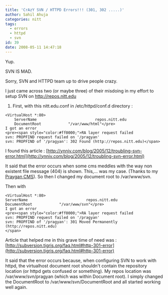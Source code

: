 ```yaml
---
title: 'CrAzY SVN / HTTPD Errors!!! (301, 302 .....)'
author: Sahil Ahuja
categories: nitt
tags:
  - errors
  - httpd
  - svn
id: 39
date: 2008-05-11 14:47:18
---
```


Yup.

SVN IS MAD.

Sorry, SVN and HTTPD team up to drive people crazy.

I just came across two (or maybe three) of their misdoing in my effort to setup SVN on http://repos.nitt.edu

1) First, with this nitt.edu.conf in /etc/httpd/conf.d directory :
```
<VirtualHost *:80>
    ServerName                          repos.nitt.edu
    DocumentRoot            "/var/www/html"</pre>
I got an error
<pre><span style="color:#ff0000;">RA layer request failed
svn: PROPFIND request failed on '/pragyan'
svn: PROPFIND of '/pragyan': 302 Found (http://repos.nitt.edu)</span>
```
I found this article : [http://ynniv.com/blog/2005/12/troubling-svn-error.html](http://ynniv.com/blog/2005/12/troubling-svn-error.html)

It said that the error occurs when some cms meddles with the way non existent file message (404) is shown. This,... was my case. (Thanks to my [Praygan CMS](http://pragyan.sf.net)). So then I changed my document root to /var/www/svn.

Then with
```
<VirtualHost *:80>
ServerName                          repos.nitt.edu
DocumentRoot            "/var/www/svn"</pre>
I got an error
<pre><span style="color:#ff0000;">RA layer request failed
svn: PROPFIND request failed on '/pragyan'
svn: PROPFIND of '/pragyan': 301 Moved Permanently (http://repos.nitt.edu)
</span>
```
Article that helped me in this grave time of need was : [http://subversion.tigris.org/faq.html#http-301-error](http://subversion.tigris.org/faq.html#http-301-error)

It said that the error occurs because, when configuring SVN to work with httpd, the virtualhost document root shouldn't contain the repository location (or httpd gets confused or something). My repos location was /var/www/svn/pragyan (which was within Document root). I simply changed the DocumentRoot to /var/www/svn/DocumentRoot and all started working well again.